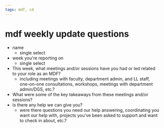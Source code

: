 ```yaml
---
tags: mdf, cd
---
```


# mdf weekly update questions

* name
    * single select
* week you're reporting on
    * single select
* This week, what meetings and/or sessions have you had or led related to your role as an MDF?
    * including meetings with faculty, department admin, and LL staff, one-on-one consultations, workshops, meetings with department admin/DGS, etc.?
* What were some of the key takeaways from these meetings and/or sessions?
* Is there any help we can give you?
    * were there questions you need our help answering, coordinating you want our help with, projects you've been asked to support and want to check in about, etc.?